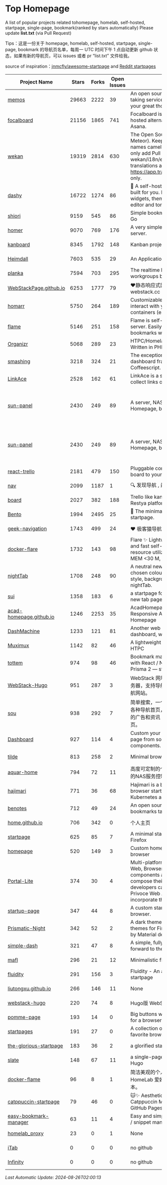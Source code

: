 # Top Homepage
A list of popular projects related tohomepage, homelab, self-hosted, startpage, single-page, bookmark(ranked by stars automatically)
Please update **list.txt** (via Pull Request)

Tips：这是一份关于 homepage, homelab, self-hosted, startpage, single-page, bookmark 的导航页名单，每周一 UTC 时间下午 1 点自动更新 github 状态，如果有新的导航页，可以 issues 或者 pr “list.txt” 文件给我。

source of inspiration：[jnmcfly/awesome-startpage](https://github.com/jnmcfly/awesome-startpage) and [Reddit startpages](https://www.reddit.com/r/startpages/)

| Project Name | Stars | Forks | Open Issues | Description | Last Commit |
| ------------ | ----- | ----- | ----------- | ----------- | ----------- |
| [memos](https://github.com/usememos/memos) | 29663 | 2222 | 39 | An open source, lightweight note-taking service. Easily capture and share your great thoughts. | 2024-08-26 00:59:35 |
| [focalboard](https://github.com/mattermost/focalboard) | 21156 | 1865 | 741 | Focalboard is an open source, self-hosted alternative to Trello, Notion, and Asana. | 2024-08-07 11:33:06 |
| [wekan](https://github.com/wekan/wekan) | 19319 | 2814 | 630 | The Open Source kanban (built with Meteor). Keep variable/table/field names camelCase. For translations, only add Pull Request changes to wekan/i18n/en.i18n.json , other translations are done at https://app.transifex.com/wekan/wekan only. | 2024-08-23 12:29:46 |
| [dashy](https://github.com/Lissy93/dashy) | 16722 | 1274 | 86 | 🚀 A self-hostable personal dashboard built for you. Includes status-checking, widgets, themes, icon packs, a UI editor and tons more! | 2024-08-25 01:28:24 |
| [shiori](https://github.com/go-shiori/shiori) | 9159 | 545 | 86 | Simple bookmark manager built with Go | 2024-07-12 17:23:03 |
| [homer](https://github.com/bastienwirtz/homer) | 9070 | 769 | 176 | A very simple static homepage for your server. | 2024-07-16 11:48:04 |
| [kanboard](https://github.com/kanboard/kanboard) | 8345 | 1792 | 148 | Kanban project management software | 2024-08-22 04:56:19 |
| [Heimdall](https://github.com/linuxserver/Heimdall) | 7603 | 535 | 29 | An Application dashboard and launcher | 2024-03-31 20:40:31 |
| [planka](https://github.com/plankanban/planka) | 7594 | 703 | 295 | The realtime kanban board for workgroups built with React and Redux. | 2024-08-14 19:39:43 |
| [WebStackPage.github.io](https://github.com/WebStackPage/WebStackPage.github.io) | 6253 | 1777 | 79 | ❤️静态响应式网址导航网站 - webstack.cc | 2023-11-30 15:41:09 |
| [homarr](https://github.com/ajnart/homarr) | 5750 | 264 | 189 | Customizable browser's home page to interact with your homeserver's Docker containers (e.g. Sonarr/Radarr) | 2024-08-24 12:54:53 |
| [flame](https://github.com/pawelmalak/flame) | 5146 | 251 | 158 | Flame is self-hosted startpage for your server. Easily manage your apps and bookmarks with built-in editors. | 2023-07-23 12:51:23 |
| [Organizr](https://github.com/causefx/Organizr) | 5068 | 289 | 23 | HTPC/Homelab Services Organizer - Written in PHP | 2024-04-16 13:55:35 |
| [smashing](https://github.com/Smashing/smashing) | 3218 | 324 | 21 | The exceptionally handsome dashboard framework in Ruby and Coffeescript. | 2023-03-10 21:09:18 |
| [LinkAce](https://github.com/Kovah/LinkAce) | 2528 | 162 | 61 | LinkAce is a self-hosted archive to collect links of your favorite websites. | 2024-08-13 14:25:11 |
| [sun-panel](https://github.com/hslr-s/sun-panel) | 2430 | 249 | 89 | A server, NAS navigation panel, Homepage, browser homepage. | 一个服务器、NAS导航面板、Homepage、浏览器首页。 | 2024-04-26 05:40:58 |
| [sun-panel](https://github.com/hslr-s/sun-panel) | 2430 | 249 | 89 | A server, NAS navigation panel, Homepage, browser homepage. | 一个服务器、NAS导航面板、Homepage、浏览器首页。 | 2024-04-26 05:40:58 |
| [react-trello](https://github.com/rcdexta/react-trello) | 2181 | 479 | 150 | Pluggable components to add a kanban board to your application | 2023-03-15 07:01:12 |
| [nav](https://github.com/xjh22222228/nav) | 2099 | 1187 | 1 | 🔍 发现导航 , 最强轻量级导航网站 | 2024-08-25 13:59:03 |
| [board](https://github.com/RestyaPlatform/board) | 2027 | 382 | 188 | Trello like kanban board. Based on Restya platform. | 2022-03-12 10:24:19 |
| [Bento](https://github.com/migueravila/Bento) | 1994 | 2495 | 25 | 🍱 The minimalist, elegant and hackable startpage. | 2022-12-22 14:42:28 |
| [geek-navigation](https://github.com/geekape/geek-navigation) | 1743 | 499 | 24 | ❤️ 极客猿导航－独立开发者的导航站！ | 2021-09-29 08:02:06 |
| [docker-flare](https://github.com/soulteary/docker-flare) | 1732 | 143 | 98 | Flare ✨ Lightweight, high performance and fast self-hosted navigation pages, resource utilization rate is <1% CPU, MEM <30 M, Docker Image < 10M | 2024-01-06 03:31:22 |
| [nightTab](https://github.com/zombieFox/nightTab) | 1708 | 248 | 90 | A neutral new tab page accented with a chosen colour. Customise the layout, style, background and bookmarks with nightTab. | 2024-08-10 11:21:56 |
| [sui](https://github.com/jeroenpardon/sui) | 1358 | 183 | 6 | a startpage for your server and / or new tab page | 2022-02-12 01:46:27 |
| [acad-homepage.github.io](https://github.com/RayeRen/acad-homepage.github.io) | 1246 | 2253 | 35 | AcadHomepage: A Modern and Responsive Academic Personal Homepage | 2023-03-26 14:05:15 |
| [DashMachine](https://github.com/rmountjoy92/DashMachine) | 1233 | 121 | 81 | Another web application bookmark dashboard, with fun features. | 2020-09-22 11:42:23 |
| [Muximux](https://github.com/mescon/Muximux) | 1142 | 82 | 46 | A lightweight way to manage your HTPC | 2022-05-03 14:12:45 |
| [tottem](https://github.com/poulainv/tottem) | 974 | 98 | 46 | Bookmark manager on steroid built with React / NextJs / Apollo Tools / Prisma 2 — styled with TailwindCSS 🌱🎺 | 2020-05-13 14:19:21 |
| [WebStack-Hugo](https://github.com/shenweiyan/WebStack-Hugo) | 951 | 287 | 3 | WebStack 网址导航 Hugo 主题，无需服务器，支持导航一键配置的纯静态网址导航网站。 | 2024-08-14 01:41:13 |
| [sou](https://github.com/5iux/sou) | 938 | 292 | 7 | 简单搜索，一个简单的前端界面。用惯了各种导航首页，满屏幕尽是各种不厌其烦的广告和资讯；尝试自己写个自己的主页。 | 2021-08-02 14:31:55 |
| [Dashboard](https://github.com/leon-kfd/Dashboard) | 927 | 114 | 4 | Custom your personal browser start page from some configurable components. | 2024-08-22 09:52:36 |
| [tilde](https://github.com/xvvvyz/tilde) | 813 | 258 | 2 | Minimal browser startpage. | 2024-07-23 21:42:37 |
| [aquar-home](https://github.com/firemakergk/aquar-home) | 794 | 72 | 11 | 高度可定制的个人Home页，同时是强大的NAS服务控制台。 | 2023-04-24 07:35:35 |
| [hajimari](https://github.com/toboshii/hajimari) | 771 | 36 | 68 | Hajimari is a beautiful & customizable browser startpage/dashboard with Kubernetes application discovery. | 2023-05-25 01:21:11 |
| [benotes](https://github.com/fr0tt/benotes) | 712 | 49 | 24 | An open source self hosted notes and bookmarks taking web app. | 2023-11-04 13:35:30 |
| [home.github.io](https://github.com/dmego/home.github.io) | 706 | 342 | 0 | 个人主页 | 2024-08-25 02:09:03 |
| [startpage](https://github.com/deepjyoti30/startpage) | 625 | 85 | 7 | A minimal starpage for Chrome and Firefox | 2023-02-01 08:41:08 |
| [homepage](https://github.com/Jaredk3nt/homepage) | 520 | 149 | 3 | Custom homepage for use locally in browser | 2022-09-02 00:34:55 |
| [Portal-Lite](https://github.com/Privoce/Portal-Lite) | 374 | 30 | 4 | Multi-platform Personalized Portal: Web, Browser Extension. All components are web apps--users can compose their own Portal freely, and developers can contribute to the Privoce Web App library to easily incorporate their web app to our Portal. | 2022-11-04 08:14:50 |
| [startup-page](https://github.com/timothypholmes/startup-page) | 347 | 44 | 8 | A custom startup page for your browser.  | 2024-02-14 21:14:22 |
| [Prismatic-Night](https://github.com/3r3bu5x9/Prismatic-Night) | 342 | 52 | 2 | A dark themed startpage and dark themes for Firefox and Linux inspired by Material design and Adapta. | 2021-03-24 11:53:07 |
| [simple-dash](https://github.com/kutyla-philipp/simple-dash) | 321 | 47 | 8 | A simple, fully responsive Dashboard to forward to the services of your choice! | 2019-10-10 13:02:37 |
| [mafl](https://github.com/hywax/mafl) | 296 | 21 | 12 | Minimalistic flexible homepage | 2024-08-17 07:18:03 |
| [fluidity](https://github.com/PrettyCoffee/fluidity) | 291 | 156 | 3 | Fluidity - An accordion based startpage | 2023-08-04 21:31:04 |
| [liutongxu.github.io](https://github.com/liutongxu/liutongxu.github.io) | 266 | 146 | 11 | None | 2023-09-15 14:11:29 |
| [webstack-hugo](https://github.com/iplaycode/webstack-hugo) | 220 | 74 | 8 | Hugo版 WebStack 主题 Demo | 2022-11-14 05:29:28 |
| [pomme-page](https://github.com/kikiklang/pomme-page) | 193 | 14 | 0 | Big buttons with easy click startpage for a browser.  | 2022-03-03 00:06:50 |
| [startpages](https://github.com/grtcdr/startpages) | 191 | 27 | 0 | A collection of startpages for your favorite browser. | 2022-01-02 11:41:04 |
| [the-glorious-startpage](https://github.com/eromatiya/the-glorious-startpage) | 183 | 36 | 2 | a glorified startpage | 2020-08-18 03:50:09 |
| [slate](https://github.com/gesquive/slate) | 148 | 67 | 11 | a single-page speed-dial theme for Hugo | 2021-07-02 03:24:02 |
| [docker-flame](https://github.com/soulteary/docker-flame) | 96 | 8 | 1 | 简洁美观的个人启动页，适用于 HomeLab 爱好者的中文化的自部署版本。 | 2022-01-30 12:31:25 |
| [catppuccin-startpage](https://github.com/pivoshenko/catppuccin-startpage) | 79 | 46 | 0 | 🐱✨ Aesthetic and clean startpage in Catppuccin Mocha style, hosted on GitHub Pages | 2024-07-06 11:34:30 |
| [easy-bookmark-manager](https://github.com/devimust/easy-bookmark-manager) | 63 | 11 | 4 | Easy and simple self-hosted bookmark / snippet management tool. | 2018-05-05 00:31:43 |
| [homelab_proxy](https://github.com/JmzTaylor/homelab_proxy) | 23 | 0 | 1 | None | 2021-06-07 15:25:56 |
| [iTab](https://www.itab.link/) | 0 | 0 | 0 | no github | 2006-01-02 03:04:05 |
| [Infinity](https://en.infinitynewtab.com/) | 0 | 0 | 0 | no github | 2006-01-02 03:04:05 |

*Last Automatic Update: 2024-08-26T02:00:13*